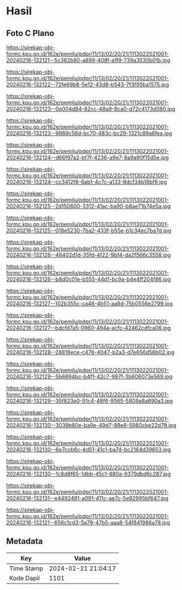 # Hasil

## Foto C Plano

https://sirekap-obj-formc.kpu.go.id/162e/pemilu/pdpr/11/13/02/20/21/1113022021001-20240216-132121--5c382b80-a899-408f-a1f9-739a3530b01b.jpg

https://sirekap-obj-formc.kpu.go.id/162e/pemilu/pdpr/11/13/02/20/21/1113022021001-20240216-132122--72fe69b8-5e12-43d8-b543-7f3f95ba1575.jpg

https://sirekap-obj-formc.kpu.go.id/162e/pemilu/pdpr/11/13/02/20/21/1113022021001-20240216-132123--0e004d84-82cc-48a9-8ca0-d72c4173d080.jpg

https://sirekap-obj-formc.kpu.go.id/162e/pemilu/pdpr/11/13/02/20/21/1113022021001-20240216-132123--9869c56d-bc70-483c-bc29-1321c89a6fea.jpg

https://sirekap-obj-formc.kpu.go.id/162e/pemilu/pdpr/11/13/02/20/21/1113022021001-20240216-132124--d66f97a2-bf7f-4236-a9e7-8a9a90f15d5e.jpg

https://sirekap-obj-formc.kpu.go.id/162e/pemilu/pdpr/11/13/02/20/21/1113022021001-20240216-132124--cc3412f8-6ab1-4c7c-a133-8dcf34b18bf9.jpg

https://sirekap-obj-formc.kpu.go.id/162e/pemilu/pdpr/11/13/02/20/21/1113022021001-20240216-132125--2d150600-3312-41ac-ba90-b8ae71b74e5a.jpg

https://sirekap-obj-formc.kpu.go.id/162e/pemilu/pdpr/11/13/02/20/21/1113022021001-20240216-132125--018e5230-7ba2-433f-b55e-b1c34ec7ba7d.jpg

https://sirekap-obj-formc.kpu.go.id/162e/pemilu/pdpr/11/13/02/20/21/1113022021001-20240216-132126--46402d1d-35fd-4f22-9b14-da2f566c3558.jpg

https://sirekap-obj-formc.kpu.go.id/162e/pemilu/pdpr/11/13/02/20/21/1113022021001-20240216-132126--b8d0c01e-b555-44d1-bc9a-b4e4ff204f86.jpg

https://sirekap-obj-formc.kpu.go.id/162e/pemilu/pdpr/11/13/02/20/21/1113022021001-20240216-132127--102b355c-ca46-4b51-aa8d-75b0556e2799.jpg

https://sirekap-obj-formc.kpu.go.id/162e/pemilu/pdpr/11/13/02/20/21/1113022021001-20240216-132127--bdcfd7a5-0960-494a-acfc-42462cdfca06.jpg

https://sirekap-obj-formc.kpu.go.id/162e/pemilu/pdpr/11/13/02/20/21/1113022021001-20240216-132128--28816ece-c476-4047-b2a3-d7e656d56b02.jpg

https://sirekap-obj-formc.kpu.go.id/162e/pemilu/pdpr/11/13/02/20/21/1113022021001-20240216-132129--5b6694bc-b4f1-42c7-997f-3b606073e569.jpg

https://sirekap-obj-formc.kpu.go.id/162e/pemilu/pdpr/11/13/02/20/21/1113022021001-20240216-132129--35f823e0-91c4-48f6-8565-5809a8a690a3.jpg

https://sirekap-obj-formc.kpu.go.id/162e/pemilu/pdpr/11/13/02/20/21/1113022021001-20240216-132130--3039b80e-ba9e-49d7-88e6-5980cbe22d78.jpg

https://sirekap-obj-formc.kpu.go.id/162e/pemilu/pdpr/11/13/02/20/21/1113022021001-20240216-132130--6e7ccb6c-4d51-41c1-ba74-bc2164d39653.jpg

https://sirekap-obj-formc.kpu.go.id/162e/pemilu/pdpr/11/13/02/20/21/1113022021001-20240216-132130--1c8d8f65-1dbb-45c1-880a-9379dbd6c287.jpg

https://sirekap-obj-formc.kpu.go.id/162e/pemilu/pdpr/11/13/02/20/21/1113022021001-20240216-132131--e4492491-a091-411c-ae7c-5e92995bf647.jpg

https://sirekap-obj-formc.kpu.go.id/162e/pemilu/pdpr/11/13/02/20/21/1113022021001-20240216-132121--656c1cd3-5a79-47b5-aaa8-54f841986a78.jpg


## Metadata

| Key        | Value               |
| ---------- | ------------------- |
| Time Stamp | 2024-02-21 21:04:17 |
| Kode Dapil | 1101                |



